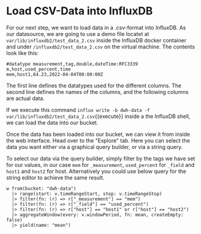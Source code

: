 # Load CSV-Data into InfluxDB

For our next step, we want to load data in a .csv-format into InfluxDB. As our datasource, we are going to use a demo file locatet at `var/lib/influxdb2/test_data_2.csv` inside the InfluxDB docker container and under `/influxdb2/test_data_2.csv` on the virtual machine. The contents look like this:

    #datatype measurement,tag,double,dateTime:RFC3339
    m,host,used_percent,time
    mem,host1,64.23,2022-04-04T00:00:00Z

The first line defines the datatypes used for the different columns. The second line defines the names of the columns, and the following columns are actual data.

If we execute this command ```influx write -b dwh-data -f var/lib/influxdb2/test_data_2.csv```{{execute}} inside a the InfluxDB shell, we can load the data into our bucket.

Once the data has been loaded into our bucket, we can view it from inside the web interface. Head over to the "Explore" tab. Here you can select the data you want either via a graphical query builder, or via a string query.

To select our data via the query builder, simply filter by the tags we have set for our values, in our case `mem` for `_measurement`, `used_percent` for `_field` and `host1` and `host2` for host.
Alternatively you could use below query for the string editor to achieve the same result.

    w from(bucket: "dwh-data")
      |> range(start: v.timeRangeStart, stop: v.timeRangeStop)
      |> filter(fn: (r) => r["_measurement"] == "mem")
      |> filter(fn: (r) => r["_field"] == "used_percent")
      |> filter(fn: (r) => r["host"] == "host1" or r["host"] == "host2")
      |> aggregateWindow(every: v.windowPeriod, fn: mean, createEmpty: false)
      |> yield(name: "mean")